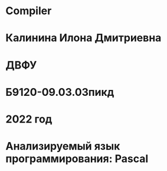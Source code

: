 # Сompiler 
# Калинина Илона Дмитриевна
# ДВФУ
# Б9120-09.03.03пикд
# 2022 год
# Анализируемый язык программирования: Pascal
